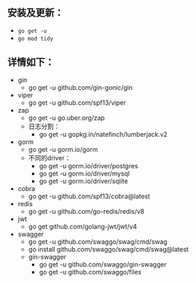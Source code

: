 ## 安装及更新：
  - `go get -u`
  - `go mod tidy`

## 详情如下：
- gin
  - go get -u github.com/gin-gonic/gin
- viper
  - go get -u github.com/spf13/viper
- zap
  - go get -u go.uber.org/zap
  - 日志分割：
    - go get -u gopkg.in/natefinch/lumberjack.v2
- gorm
  - go get -u gorm.io/gorm
  - 不同的driver：
    - go get -u gorm.io/driver/postgres
    - go get -u gorm.io/driver/mysql
    - go get -u gorm.io/driver/sqlite
- cobra
  - go get -u github.com/spf13/cobra@latest
- redis
  - go get -u github.com/go-redis/redis/v8
- jwt
  - go get github.com/golang-jwt/jwt/v4
- swagger
  - go get -u github.com/swaggo/swag/cmd/swag
  - go install github.com/swaggo/swag/cmd/swag@latest
  - gin-swagger
    - go get -u github.com/swaggo/gin-swagger
    - go get -u github.com/swaggo/files

